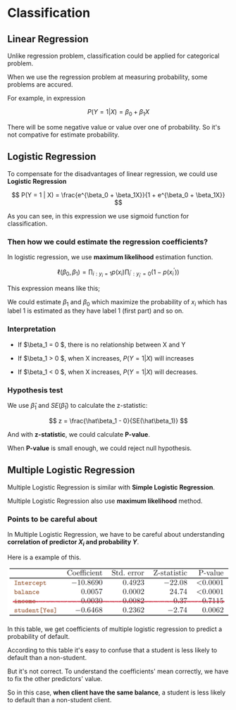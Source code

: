 # **Classification**

## **Linear Regression**
Unlike regression problem, classification could be applied for categorical problem.

When we use the regression problem at measuring probability, some problems are accured.

For example, in expression

$$
P(Y=1|X) = \beta_0 + \beta_1X
$$

There will be some negative value or value over one of probability. So it's not compative for estimate probability.

## **Logistic Regression**

To compensate for the disadvantages of linear regression, we could use **Logistic Regression**

$$
P(Y = 1 | X) = \frac{e^{\beta_0 + \beta_1X}}{1 + e^{\beta_0 + \beta_1X}}
$$

As you can see, in this expression we use sigmoid function for classification.

### **Then how we could estimate the regression coefficients?**

In logistic regression, we use **maximum likelihood** estimation function.

$$
\ell(\beta_0, \beta_1) = \prod_{i:y_i=1}p(x_i) \prod_{i^\prime:y_{i^\prime}=0}(1 - p(x_i^\prime))
$$

This expression means like this;

We could estimate $\beta_1$ and $\beta_0$ which maximize the probability of $x_i$ which has label 1 is estimated as they have label 1 (first part) and so on.

### **Interpretation**

* If $\beta_1 = 0 $, there is no relationship between X and Y

* If $\beta_1 > 0 $, when X increases, $P(Y=1|X)$ will increases

* If $\beta_1 < 0 $, when X increases, $P(Y=1|X)$ will decreases.

### **Hypothesis test**

We use $\hat\beta_1$ and $SE(\hat\beta_1)$ to calculate the z-statistic:

$$
z = \frac{\hat\beta_1 - 0}{SE(\hat\beta_1)}
$$

And with **z-statistic**, we could calculate **P-value**.

When **P-value** is small enough, we could reject null hypothesis.

## **Multiple Logistic Regression**

Multiple Logistic Regression is similar with **Simple Logistic Regression**.

Multiple Logistic Regression also use **maximum likelihood** method.

### **Points to be careful about**

In Multiple Logistic Regression, we have to be careful about understanding **correlation of predictor $X_i$ and probability $Y$**.

Here is a example of this.

![mul_logistic_regression.png](./img/mul_logistic_regression.png)

In this table, we get coefficients of multiple logistic regression to predict a probability of default.

According to this table it's easy to confuse that a student is less likely to default than a non-student.

But it's not correct. To understand the coefficients' mean correctly, we have to fix the other predictors' value.

So in this case, **when client have the same balance**, a student is less likely to default than a non-student client.
